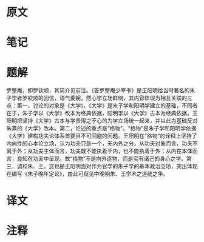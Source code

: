 # 原文

# 笔记

# 题解
罗整庵，即罗钦顺，其简介见前注。《答罗整庵少宰书》是王阳明给当时著名的朱子学者罗钦顺的回信，语气委婉，然心学立场鲜明，其内容体现为相互关联的三点：第一，讨论的对象是《大学》。《大学》是朱子学和阳明学建立的基础，不同者在于，朱子学以《大学》改本为经典依据，阳明学以《大学》古本为经典依据。王阳明把坚持《大学》古本与学贵得之于心的为学立场统一起来，并以此为基础反对朱熹的《大学》改本。第二，论述的重点是“格物”。“格物”是朱子学和阳明学依据《大学》建构功夫论体系首要且不可回避的问题。王阳明在“格物”的诠释上坚持了内向性的心本论立场，认为功夫只是一个，无内外之分。从功夫对象而言，功夫不离于外；从功夫主体而言，功夫既不能执着于内，也不能执着于外；从内在本体而言，良知在功夫中呈现。故“格物”不是向外逐物，而是实有诸己的身心之学。第三，调和朱、王，这也是王阳明面对作为官学的朱子学的基本政治立场，突出体现在编写《朱子晚年定论》，由此可窥见中晚明朱、王学术之道统之争。
# 译文

# 注释